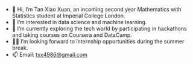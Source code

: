- 👋 Hi, I’m Tan Xiao Xuan, an incoming second year Mathematics with Statistics student at Imperial College London.
- 👀 I’m interested in data science and machine learning.
- 🌱 I’m currently exploring the tech world by participating in hackathons and taking courses on Coursera and DataCamp. 
- 👩‍💻 I’m looking forward to internship opportunities during the summer break.
- 📫 Email: txx4986@gmail.com
